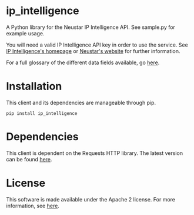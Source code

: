 ip_intelligence
======================

A Python library for the Neustar IP Intelligence API. See sample.py for example usage.

You will need a valid IP Intelligence API key in order to use the service. See [IP Intelligence's homepage](https://ipintelligence.neustar.biz) or [Neustar's website](https://www.neustar.biz/risk/compliance-solutions/ip-intelligence) for further information.

For a full glossary of the different data fields available, go [here](https://ipintelligence.neustar.biz/portal/#documentation).

Installation
=============

This client and its dependencies are manageable through pip.

```
pip install ip_intelligence
```

Dependencies
=============

This client is dependent on the Requests HTTP library. The latest version can be found [here](http://docs.python-requests.org/en/latest/).

License
========

This software is made available under the Apache 2 license. For more information, see [here](http://www.apache.org/licenses/LICENSE-2.0).